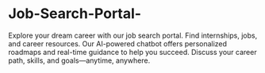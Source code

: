 # Job-Search-Portal-
Explore your dream career with our job search portal. Find internships, jobs, and career resources. Our AI-powered chatbot offers personalized roadmaps and real-time guidance to help you succeed. Discuss your career path, skills, and goals—anytime, anywhere.
